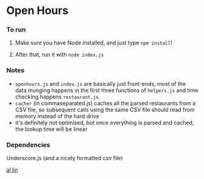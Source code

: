 Open Hours
==========

### To run ###
1) Make sure you have Node installed, and just type `npm install`!

2) After that, run it with `node index.js`

### Notes ###
* `openhours.js` and `index.js` are basically just front-ends, most of the data munging happens in the first three functions of `helpers.js` and time checking happens `restaurant.js`.
* `cacher` (in commaseparated.js) caches all the parsed restaurants from a CSV file, so subsequent calls using the same CSV file should read from memory instead of the hard drive
* it's definitely not optimised, but once everything is parsed and cached, the lookup time will be linear

### Dependencies ###
Underscore.js
(and a nicely formatted csv file)

[al lin](http://cmdoptesc.com)